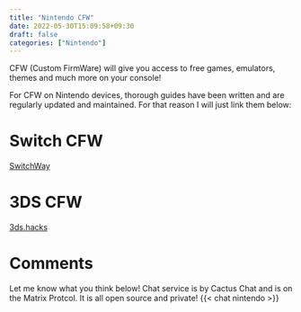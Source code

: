 ```yaml
---
title: "Nintendo CFW"
date: 2022-05-30T15:09:58+09:30
draft: false
categories: ["Nintendo"]
---
```

CFW (Custom FirmWare) will give you access to free games, emulators, themes and much more on your console!

For CFW on Nintendo devices, thorough guides have been written and are regularly updated and maintained. For that reason I will just link them below:

# Switch CFW
[SwitchWay](https://switchway.net)
# 3DS CFW
[3ds.hacks](https://3ds.hacks.guide/)



# Comments
Let me know what you think below! Chat service is by Cactus Chat and is on the Matrix Protcol. It is all open source and private!
{{< chat nintendo >}}

